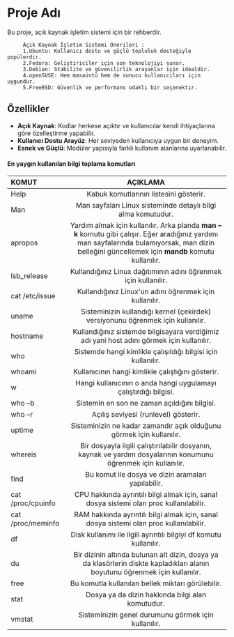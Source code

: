 # Proje Adı
 Bu proje, açık kaynak işletim sistemi için bir rehberdir.

         Açık Kaynak İşletim Sistemi Önerileri : 
         1.Ubuntu: Kullanıcı dostu ve güçlü topluluk desteğiyle popülerdir.
         2.Fedora: Geliştiriciler için son teknolojiyi sunar.
         3.Debian: Stabilite ve güvenilirlik arayanlar için idealdir.
         4.openSUSE: Hem masaüstü hem de sunucu kullanıcıları için uygundur.
         5.FreeBSD: Güvenlik ve performans odaklı bir seçenektir.
  

  
## Özellikler
- **Açık Kaynak**: Kodlar herkese açıktır ve kullanıcılar kendi ihtiyaçlarına göre özelleştirme yapabilir.
- **Kullanıcı Dostu Arayüz**: Her seviyeden kullanıcıya uygun bir deneyim.
- **Esnek ve Güçlü**: Modüler yapısıyla farklı kullanım alanlarına uyarlanabilir.

#### En yaygın kullanılan bilgi toplama komutları
| KOMUT | AÇIKLAMA | 
| :---         |     :---:      |       
| Help | Kabuk komutlarının listesini gösterir. |
| Man | Man sayfaları Linux sisteminde detaylı bilgi alma komutudur. |
| apropos | Yardım almak için kullanılır. Arka planda <b>man – k</b> komutu gibi çalışır. Eğer aradığınız yardımı man sayfalarında bulamıyorsak, man dizin belleğini güncellemek için <b>mandb</b> komutu kullanılır. |
| lsb_release | Kullandığınız Linux dağıtımının adını öğrenmek için kullanılır. |
| cat /etc/issue | Kullandığınız Linux'un adını öğrenmek için kullanılır. |
| uname | Sisteminizin kullandığı kernel (çekirdek) versiyonunu öğrenmek için kullanılır. |
| hostname | Kullandığınız sistemde bilgisayara verdiğimiz adı yani host adını görmek için kullanılır. |
| who | Sistemde hangi kimlikle çalışıldığı bilgisi için kullanılır. |
| whoami | Kullanıcının hangi kimlikle çalıştığını gösterir. |
| w | Hangi kullanıcının o anda hangi uygulamayı çalıştırdığı bilgisi. |
| who –b | Sistemin en son ne zaman açıldığını bilgisi. |
| who –r | Açılış seviyesi (runlevel) gösterir. |
| uptime | Sisteminizin ne kadar zamandır açık olduğunu görmek için kullanılır. |
| whereis | Bir dosyayla ilgili çalıştırılabilir dosyanın, kaynak ve yardım dosyalarının konumunu öğrenmek için kullanılır. |
| find | Bu komut ile dosya ve dizin aramaları yapılabilir. |
| cat  /proc/cpuinfo | CPU hakkında ayrıntılı bilgi almak için, sanal dosya sistemi olan proc kullanılabilir. |
| cat /proc/meminfo | RAM hakkında ayrıntılı bilgi almak için, sanal dosya sistemi olan proc kullanılabilir. |
| df | Disk kullanımı ile ilgili ayrıntılı bilgiyi df komutu kullanılır. |
| du | Bir dizinin altında bulunan alt dizin, dosya ya da klasörlerin diskte kapladıkları alanın boyutunu öğrenmek için kullanılır. |
| free | Bu komutla kullanılan bellek miktarı görülebilir. |
| stat | Dosya ya da dizin hakkında bilgi alan komutudur. |
| vmstat | Sisteminizin genel durumunu görmek için kullanılır. | <br><br>

